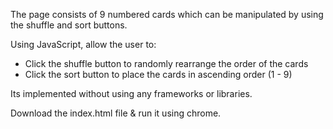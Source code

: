 The page consists of 9 numbered cards which can be manipulated by using the shuffle and sort buttons.

Using JavaScript, allow the user to: 
 - Click the shuffle button to randomly rearrange the order of the cards
 - Click the sort button to place the cards in ascending order (1 - 9)

Its implemented without using any frameworks or libraries. 

Download the index.html file & run it using chrome.